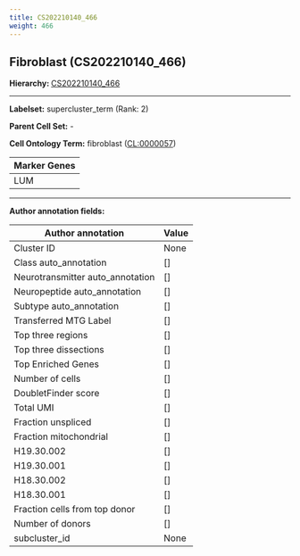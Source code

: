 ```yaml
---
title: CS202210140_466
weight: 466
---
```

## Fibroblast (CS202210140_466)
<b>Hierarchy: </b>
[CS202210140_466](../CS202210140_466)

---


**Labelset:** supercluster_term (Rank: 2)

**Parent Cell Set:** -



**Cell Ontology Term:**  fibroblast ([CL:0000057](https://www.ebi.ac.uk/ols/ontologies/cl/terms?obo_id=CL:0000057)) 

[MARKER GENES.]: #


| Marker Genes |
|--------------|
|LUM|

---

[TRANSFERRED ANNOTATIONS.]: #


[AUTHOR ANNOTATION FIELDS.]: #


**Author annotation fields:**

| Author annotation | Value |
|-------------------|-------|
|Cluster ID|None|
|Class auto_annotation|[]|
|Neurotransmitter auto_annotation|[]|
|Neuropeptide auto_annotation|[]|
|Subtype auto_annotation|[]|
|Transferred MTG Label|[]|
|Top three regions|[]|
|Top three dissections|[]|
|Top Enriched Genes|[]|
|Number of cells|[]|
|DoubletFinder score|[]|
|Total UMI|[]|
|Fraction unspliced|[]|
|Fraction mitochondrial|[]|
|H19.30.002|[]|
|H19.30.001|[]|
|H18.30.002|[]|
|H18.30.001|[]|
|Fraction cells from top donor|[]|
|Number of donors|[]|
|subcluster_id|None|
